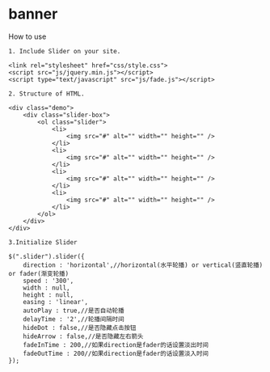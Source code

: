 # banner
How to use

    1. Include Slider on your site.

    <link rel="stylesheet" href="css/style.css">
    <script src="js/jquery.min.js"></script>
    <script type="text/javascript" src="js/fade.js"></script> 
    
    2. Structure of HTML.
    
    <div class="demo">
      	<div class="slider-box">
      	  	<ol class="slider">
      	  		<li>
	          	  	<img src="#" alt="" width="" height="" />
      	  		</li>
          	    <li>
	          	  	<img src="#" alt="" width="" height="" />
	          	</li>
	          	<li>
	          	  	<img src="#" alt="" width="" height="" />
	          	</li>
	          	<li>
	          	  	<img src="#" alt="" width="" height="" />
	          	</li>
          	</ol>
        </div>
    </div>
    
    3.Initialize Slider
    
    $(".slider").slider({
     	direction : 'horizontal',//horizontal(水平轮播) or vertical(竖直轮播) or fader(渐变轮播)
        speed : '300',
        width : null,
        height : null,
        easing : 'linear',
        autoPlay : true,//是否自动轮播
        delayTime : '2',//轮播间隔时间
        hideDot : false,//是否隐藏点击按钮
        hideArrow : false,//是否隐藏左右箭头
        fadeInTime : 200,//如果direction是fader的话设置淡出时间
        fadeOutTime : 200//如果direction是fader的话设置淡入时间
    });
